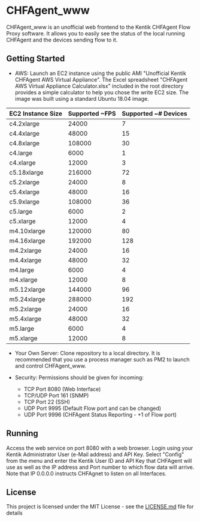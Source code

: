# CHFAgent_www

CHFAgent_www is an unofficial web frontend to the Kentik CHFAgent Flow Proxy software.  It allows you to easily see the status of the local running CHFAgent and the devices sending flow to it.

## Getting Started

- AWS:  Launch an EC2 instance using the public AMI "Unofficial Kentik CHFAgent AWS Virtual Appliance".  The Excel spreadsheet "CHFAgent AWS Virtual Appliance Calculator.xlsx" included in the root directory provides a simple calculator to help you chose the write EC2 size.  The image was built using a standard Ubuntu 18.04 image.

<center>

| EC2 Instance Size | Supported ~FPS | Supported ~# Devices |
| --- | --- | --- |
| c4.2xlarge | 24000 | 7 |
| c4.4xlarge | 48000 | 15 |
| c4.8xlarge | 108000 | 30 |
| c4.large | 6000 | 1 |
| c4.xlarge | 12000 | 3 |
| c5.18xlarge | 216000 | 72 |
| c5.2xlarge | 24000 | 8 |
| c5.4xlarge | 48000 | 16 |
| c5.9xlarge | 108000 | 36 |
| c5.large | 6000 | 2 |
| c5.xlarge | 12000 | 4 |
| m4.10xlarge | 120000 | 80 |
| m4.16xlarge | 192000 | 128 |
| m4.2xlarge | 24000 | 16 |
| m4.4xlarge | 48000 | 32 |
| m4.large | 6000 | 4 |
| m4.xlarge | 12000 | 8 |
| m5.12xlarge | 144000 | 96 |
| m5.24xlarge | 288000 | 192 |
| m5.2xlarge | 24000 | 16 |
| m5.4xlarge | 48000 | 32 |
| m5.large | 6000 | 4 |
| m5.xlarge | 12000 | 8 |

</center>

- Your Own Server:  Clone repository to a local directory.  It is recommended that you use a process manager such as PM2 to launch and control CHFAgent_www.

- Security:  Permissions should be given for incoming: 
  - TCP Port 8080 (Web Interface) 
  - TCP/UDP Port 161 (SNMP) 
  - TCP Port 22 (SSH)
  - UDP Port 9995 (Default Flow port and can be changed)
  - UDP Port 9996 (CHFAgent Status Reporting - +1 of Flow port)

## Running

Access the web service on port 8080 with a web browser.  Login using your Kentik Administrator User (e-Mail address) and API Key.  Select "Config" from the menu and enter the Kentik User ID and API Key that CHFAgent will use as well as the IP address and Port number to which flow data will arrive.  Note that IP 0.0.0.0 instructs CHFAgnet to listen on all Interfaces. 

## License

This project is licensed under the MIT License - see the [LICENSE.md](LICENSE.md) file for details
